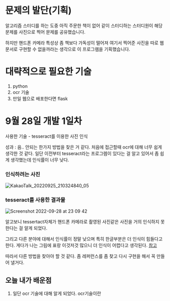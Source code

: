 # 문제의 발단(기획)
알고리즘 스터디를 하는 도중 아직 주문한 책이 없어 같이 스터디하는 스터디원이 해당 문제를 사진으로 찍어 문제를 공유했습니다.

하지만 핸드폰 카메라 특성상 좀 책보다 가독성이 떨어져 여기서 찍어준 사진을 따로 웹 문서로 구현할 수 없을까라는 생각으로 이 프로그렘을 기획했습니다.

# 대략적으로 필요한 기술
1. python
2. ocr 기술 
3. 만일 웹으로 배포한다면 flask 

# 9월 28일 개발 1일차
사용한 기술 - tesseract를 이용한 사진 인식

성과 : 음.. 안되는 한가지 방법을 찾은 거 같다. 처음에 접근할때 ocr에 대해 너무 쉽게 생각한 것 같다. 일단 이전부터 tesseract라는 프로그렘이 있다는 걸 알고 있어서 좀 쉽게 생각했는데 인식률이 너무 낮다.

### 인식하려는 사진 
![KakaoTalk_20220925_210324840_05](https://user-images.githubusercontent.com/95357946/192806340-79021440-4053-497a-8152-b0b7384ce825.jpg)

### tesseract를 사용한 결과물
![Screenshot 2022-09-28 at 23 09 42](https://user-images.githubusercontent.com/95357946/192806283-a6d0c47b-ce41-43bf-b392-428b1875dac8.JPG)

알고보니 tessertact자체가 핸드폰 카메라로 촬영된 사진같은 사진을 거의 인식하지 못한다는 걸 알게 되었다.

그리고 다른 분야에 대해서 인식률이 정말 낮으며 특히 한글부분은 더 인식이 힘들다고 한다. 게다가 나는 그림에 표랑 이것저것 많으니 더 인식이 어렵다고 생각된다.
[참고](https://yunwoong.tistory.com/58)

따라서 다른 방법을 찾아야 할 것 같다. 좀 레퍼런스를 좀 찾고 다시 구현을 해서 꼭 만들어 낼거다.

## 오늘 내가 배운점
1. 일단 ocr 기술에 대해 알게 되었다.
ocr기술이란 

